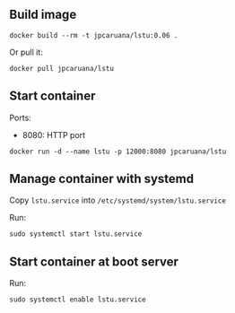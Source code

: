 ## Build image

````
docker build --rm -t jpcaruana/lstu:0.06 .
````

Or pull it:

````
docker pull jpcaruana/lstu
````

## Start container ##

Ports:
- 8080: HTTP port

````
docker run -d --name lstu -p 12000:8080 jpcaruana/lstu
````


## Manage container with systemd

Copy `lstu.service` into `/etc/systemd/system/lstu.service`

Run:

    sudo systemctl start lstu.service

## Start container at boot server

Run:

    sudo systemctl enable lstu.service
